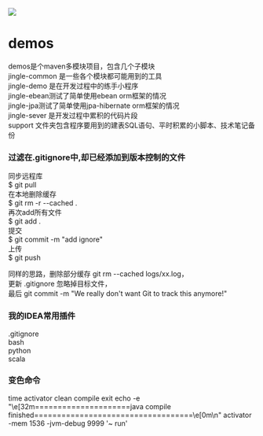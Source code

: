 
[<img src="https://img.shields.io/travis/Jingle-seven/demos.svg"/>](https://travis-ci.org/Jingle-seven/demos)


# demos
demos是个maven多模块项目，包含几个子模块  
jingle-common 是一些各个模块都可能用到的工具  
jingle-demo 是在开发过程中的练手小程序   
jingle-ebean测试了简单使用ebean orm框架的情况  
jingle-jpa测试了简单使用jpa-hibernate orm框架的情况   
jingle-sever 是开发过程中累积的代码片段  
support 文件夹包含程序要用到的建表SQL语句、平时积累的小脚本、技术笔记备份

### 过滤在.gitignore中,却已经添加到版本控制的文件
同步远程库  
$ git pull  
在本地删除缓存  
$ git rm -r --cached .  
再次add所有文件  
$ git add .  
提交  
$ git commit -m "add ignore"  
上传  
$ git push  
  
同样的思路，删除部分缓存
git rm --cached logs/xx.log，  
更新 .gitignore 忽略掉目标文件，  
最后 git commit -m "We really don't want Git to track this anymore!"

### 我的IDEA常用插件
.gitignore  
bash  
python  
scala  

### 变色命令  
time activator clean compile exit
echo -e "\e[32m=====================java compile finished===================================\e[0m\n"
activator -mem 1536 -jvm-debug 9999 '~ run'

